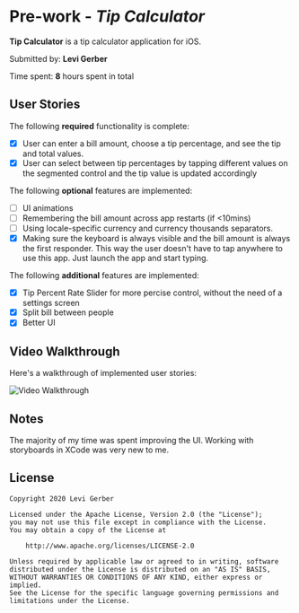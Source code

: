 # Pre-work - *Tip Calculator*

**Tip Calculator** is a tip calculator application for iOS.

Submitted by: **Levi Gerber**

Time spent: **8** hours spent in total

## User Stories

The following **required** functionality is complete:

* [x] User can enter a bill amount, choose a tip percentage, and see the tip and total values.
* [x] User can select between tip percentages by tapping different values on the segmented control and the tip value is updated accordingly

The following **optional** features are implemented:

* [ ] UI animations
* [ ] Remembering the bill amount across app restarts (if <10mins)
* [ ] Using locale-specific currency and currency thousands separators.
* [x] Making sure the keyboard is always visible and the bill amount is always the first responder. This way the user doesn't have to tap anywhere to use this app. Just launch the app and start typing.

The following **additional** features are implemented:

- [x] Tip Percent Rate Slider for more percise control, without the need of a settings screen
- [x] Split bill between people
- [x] Better UI

## Video Walkthrough

Here's a walkthrough of implemented user stories:

<img src='https://i.imgur.com/EJDqJaE.gif' title='Video Walkthrough' width='' alt='Video Walkthrough' />

## Notes
The majority of my time was spent improving the UI. Working with storyboards in XCode was very new to me.

## License

    Copyright 2020 Levi Gerber

    Licensed under the Apache License, Version 2.0 (the "License");
    you may not use this file except in compliance with the License.
    You may obtain a copy of the License at

        http://www.apache.org/licenses/LICENSE-2.0

    Unless required by applicable law or agreed to in writing, software
    distributed under the License is distributed on an "AS IS" BASIS,
    WITHOUT WARRANTIES OR CONDITIONS OF ANY KIND, either express or implied.
    See the License for the specific language governing permissions and
    limitations under the License.
